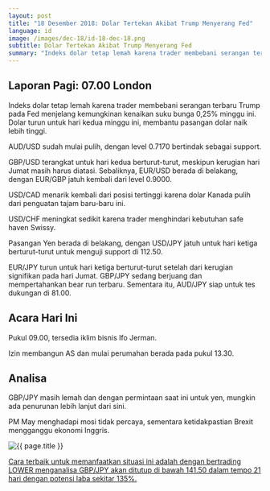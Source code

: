 ```yaml
---
layout: post
title: "18 Desember 2018: Dolar Tertekan Akibat Trump Menyerang Fed"
language: id
image: /images/dec-18/id-18-dec-18.png
subtitle: Dolar Tertekan Akibat Trump Menyerang Fed
summary: "Indeks dolar tetap lemah karena trader membebani serangan terbaru Trump pada Fed menjelang kemungkinan kenaikan suku bunga 0,25% minggu ini. Dolar turun untuk hari kedua minggu ini, membantu pasangan dolar naik lebih tinggi"
---
```

## Laporan Pagi: 07.00 London

Indeks dolar tetap lemah karena trader membebani serangan terbaru Trump pada Fed menjelang kemungkinan kenaikan suku bunga 0,25% minggu ini. Dolar turun untuk hari kedua minggu ini, membantu pasangan dolar naik lebih tinggi.

AUD/USD sudah mulai pulih, dengan level 0.7170 bertindak sebagai support.

GBP/USD terangkat untuk hari kedua berturut-turut, meskipun kerugian hari Jumat masih harus diatasi. Sebaliknya, EUR/USD berada di belakang, dengan EUR/GBP jatuh kembali dari level 0.9000.

USD/CAD menarik kembali dari posisi tertinggi karena dolar Kanada pulih dari penguatan tajam baru-baru ini.

USD/CHF meningkat sedikit karena trader menghindari kebutuhan safe haven Swissy.

Pasangan Yen berada di belakang, dengan USD/JPY jatuh untuk hari ketiga berturut-turut untuk menguji support di 112.50.

EUR/JPY turun untuk hari ketiga berturut-turut setelah dari kerugian signifikan pada hari Jumat. GBP/JPY sedang berjuang dan mempertahankan bear run terbaru. Sementara itu, AUD/JPY siap untuk tes dukungan di 81.00.

## Acara Hari Ini

Pukul 09.00, tersedia iklim bisnis Ifo Jerman.

Izin membangun AS dan mulai perumahan berada pada pukul 13.30.

## Analisa

GBP/JPY masih lemah dan dengan permintaan saat ini untuk yen, mungkin ada penurunan lebih lanjut dari sini.

PM May menghadapi mosi tidak percaya, sementara ketidakpastian Brexit mengganggu ekonomi Inggris.

<img src="{{ site.url }}/images/dec-18/id-18-dec-18.png" alt="{{ page.title }}" title="{{ page.title }}">

<a href="%LINK%%?currency=USD&market=forex&underlying=frxGBPJPY&formname=higherlower&duration_amount=21&duration_units=d&amount=10&amount_type=stake&expiry_type=duration&barrier=141.50" target="_blank" rel="noopener">Cara terbaik untuk memanfaatkan situasi ini adalah dengan bertrading LOWER menganalisa GBP/JPY akan ditutup di bawah 141.50 dalam tempo 21 hari dengan potensi laba sekitar 135%.</a>
